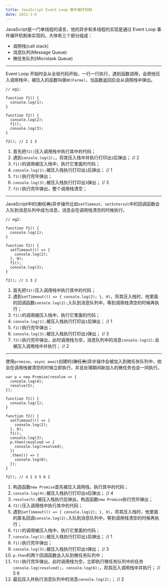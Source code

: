 ```yaml
---
title: JavaScript Event Loop 事件循环机制
date: 2021-1-6
---
```


JavaScript是一门单线程的语言，他的异步和多线程的实现是通过 Event Loop 事件循环机制来实现的。大体有三个部分组成：

* 调用栈(call stack)
* 消息队列(Message Queue)
* 微任务队列(Microtask Queue)
---

Event Loop 开始时会从全局代码开始，一行一行执行，遇到函数调用，会把他压入调用栈中，被压入的函数叫做`帧(Farme)`，当函数返回后会从调用栈中弹出。

```
// eg1:

function f1() {
  console.log(1);
}

function f2() {
  console.log(2);
  f1();
  console.log(3);
}

f2(); // 2 1 3
```

1. 首先把`f2()`压入调用栈中执行其中的代码；
2. 遇到`console.log(2);`，将其压入栈中并执行打印出`2`后弹出； // 2
3. `f1()`的调用被压入栈中，执行它里面的代码；
4. `console.log(1);`被压入栈执行打印出`1`后弹出； // 1
5. `f1()`执行完毕弹出；
6. `console.log(3);`被压入栈执行打印出`3`弹出； // 3
7. `f2()`执行完毕弹出，整个调用栈清空；
---

JavaScript中的(~~宏任务~~)异步操作比如`setTimeout`、`setInterval`中的回调函数会入队到消息队列中成为消息，消息会在调用栈清空的时候执行。

```
// eg2:

function f1() {
  console.log(1);
}

function f2() {
  setTimeout(() => {
    console.log(2);
  }, 0);
  f1();
  console.log(3);
}

f2(); // 1 3 2
```

1. 首先把`f2()`压入调用栈中执行其中的代码；
2. 遇到`setTimeout(() => { console.log(2); }, 0)`，将其压入栈时，他里面的回调函数`console.log(2);`入队到消息队列中，等到调用栈清空的时候再执行；
3. `f1()`的调用被压入栈中，执行它里面的代码；
4. `console.log(1);`被压入栈执行打印出`1`后弹出； // 1
5. `f1()`执行完毕弹出；
6. `console.log(3);`被压入栈执行打印出`3`弹出； // 3
7. `f2()`执行完毕弹出，此时调用栈为空，消息队列中的消息`console.log(2);`会被压入调用栈中并执行； // 2
---

使用`promise`、`async await`创建的(~~微任务~~)异步操作会被加入到微任务队列中，他会在调用栈被清空的时候立即执行，并且处理期间新加入的微任务也会一同执行。

```
var p = new Promise(resolve => {
  console.log(4);
  resolve(5);
});

function f1() {
  console.log(1);
}

function f2() {
  setTimeout(() => {
    console.log(2);
  }, 0);
  f1();
  console.log(3);
  p.then(resolved => {
    console.log(resolved);
  })
  .then(() => {
    console.log(6);
  });
}

f2(); // 4 1 3 5 6 2
```

1. 构造函数`new Promise`首先被压入调用栈，执行其中的代码；
2. `console.log(4);`被压入栈执行打印出`4`后弹出； // 4
3. `resolve(5);`被压入栈执行后弹出，构造函数`new Promise`执行完毕弹出；
4. `f2()`压入调用栈中执行其中的代码；
5. 遇到`setTimeout(() => { console.log(2); }, 0)`，将其压入栈时，他里面的匿名回调`console.log(2);`入队到消息队列中，等到调用栈清空的时候再执行；
6. `f1()`的调用被压入栈中，执行它里面的代码；
7. `console.log(1);`被压入栈执行打印出`1`后弹出； // 1
8. `f1()`执行完毕弹出；
9. `console.log(3);`被压入栈执行打印出`3`弹出； // 3
10. `p.then`的两个回调函数会入队到微任务队列中；
11. `f2()`执行完毕弹出，此时调用栈为空，立即执行微任务队列中的任务`console.log(resolved);`、`console.log(6);`，将其压入调用栈中并执行； // 5 6
12. 最后压入并执行消息队列中的消息`console.log(2);`； // 2